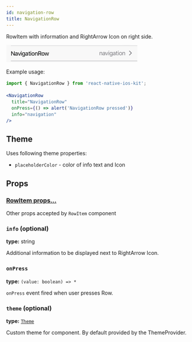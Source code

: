 ```yaml
---
id: navigation-row
title: NavigationRow
---
```


RowItem with information and RightArrow Icon on right side.

![NavigationRow component](assets/navigation-row.png)

Example usage:
```jsx
import { NavigationRow } from 'react-native-ios-kit';

<NavigationRow
  title="NavigationRow"
  onPress={() => alert('NavigationRow pressed')}
  info="navigation"
/>
```

## Theme
Uses following theme properties:
- `placeholderColor` - color of info text and Icon

## Props

### [RowItem props...](row-item.html#props)

Other props accepted by `RowItem` component

### `info` (optional)  
**type:** string

Additional information to be displayed next to RightArrow Icon.

### `onPress`
**type:** `(value: boolean) => *`

`onPress` event fired when user presses Row.

### `theme` (optional)
**type:** [`Theme`](theme.html)

Custom theme for component. By default provided by the ThemeProvider.

